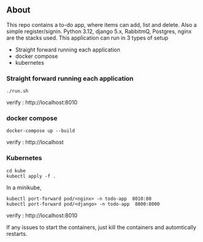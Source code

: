 ## About
This repo contains a to-do app, where items can add, list and delete. Also a simple register/signin. Python 3.12, django 5.x, RabbitmQ, Postgres, nginx are the stacks used. This application can run in 3 types of setup

- Straight forward running each application
- docker compose
- kubernetes

### Straight forward running each application

```
./run.sh
```

verify : http://localhost:8010

### docker compose

```
docker-compose up --build
```

verify : http://localhost


### Kubernetes

```
cd kube
kubectl apply -f .
```

In a minikube, 

```
kubectl port-forward pod/<nginx> -n todo-app  8010:80
kubectl port-forward pod/<django> -n todo-app  8000:8000
```
verify : http://localhost:8010


If any issues to start the containers, just kill the containers and automtically restarts.
